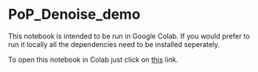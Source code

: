 # PoP_Denoise_demo

This notebook is intended to be run in Google Colab. 
If you would prefer to run it locally all the dependencies need to be installed seperately.

To open this notebook in Colab just click on <a href="https://colab.research.google.com/github/lucasfortune/PoP_Denoise_demo/blob/main/PoP_Denoise_demo.ipynb#scrollTo=dea98dfd-5867-4739-9942-07dec99159e2">this</a> link. 
